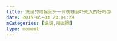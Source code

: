 ```yaml
---
title: 洗澡的时候回头一只蜘蛛会吓死人的好吗🙃
date: 2019-05-03 23:04:29
mCategories: [说说,朋友圈]
type: moment
---
```


<div id="pics-20190503230429"></div>

<script src="/lib/moment/pics.js"></script>
<script>
var data = [
    {"link": "2019-05-03_000000.jpeg", "type": "shuoshuo"}
];
picsRender(data, "pics-20190503230429");
</script>
